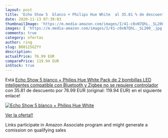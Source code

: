 ```yaml
---
layout: post
title: 'Echo Show 5  blanco + Philips Hue White  al 35.81 % de descuento'
date: 2020-11-13 07:39:03
thumbnailImage: 'https://m.media-amazon.com/images/I/41-c0xN7QhL._SL200_.jpg'
images: [ 'https://m.media-amazon.com/images/I/41-c0xN7QhL._SL200_.jpg' ]
comments: true
category: ofertas
author: ring
slug: B08125GZYY
description:
actualPrice: 76.99 EUR
comparePrice: 119.94 EUR
inStock: true
---
```


Está [Echo Show 5  blanco + Philips Hue White Pack de 2 bombillas LED inteligentes  compatible con Bluetooth y Zigbee  no se requiere controlador](https://www.amazon.es/dp/B08125GZYY/?tag=tolees-21) con 35.81 de descuento por 76.99 EUR (original: 119.94 EUR) en el siguiente enlace!

[![Echo Show 5  blanco + Philips Hue White ](https://m.media-amazon.com/images/I/41-c0xN7QhL._SL200_.jpg)](https://www.amazon.es/dp/B08125GZYY/?tag=tolees-21)

[Ver la oferta!!](https://www.amazon.es/dp/B08125GZYY/?tag=tolees-21)

Links participate in Amazon Associate program and might generate a comission on qualifying sales


